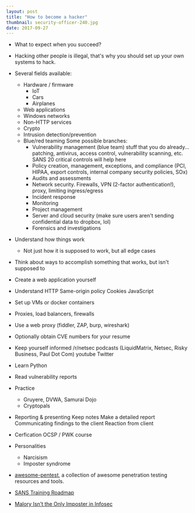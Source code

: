```yaml
---
layout: post
title: "How to become a hacker"
thumbnail: security-officer-240.jpg
date: 2017-09-27
---
```


* What to expect when you succeed?

* Hacking other people is illegal, that's why you should set up your own systems to hack.
* Several fields available:
    * Hardware / firmware
        * IoT
        * Cars
        * Airplanes
    * Web applications
    * Windows networks
    * Non-HTTP services
    * Crypto
    * Intrusion detection/prevention
    * Blue/red teaming
    Some possible branches:
		* Vulnerability management (blue team) stuff that you do already... patching, antivirus, access control, vulnerability scanning, etc. SANS 20 critical controls will help here
		* Policy creation, management, exceptions, and compliance (PCI, HIPAA, export controls, internal company security policies, SOx)
		* Audits and assessments
		* Network security. Firewalls, VPN (2-factor authentication!), proxy, limiting ingress/egress
		* Incident response
		* Monitoring
		* Project management
		* Server and cloud security (make sure users aren't sending confidential data to dropbox, lol)
		* Forensics and investigations

* Understand how things work
    * Not just how it is supposed to work, but all edge cases
* Think about ways to accomplish something that works, but isn't supposed to

* Create a web application yourself
* Understand HTTP
    Same-origin policy
    Cookies
    JavaScript
* Set up VMs or docker containers
* Proxies, load balancers, firewalls
* Use a web proxy (fiddler, ZAP, burp, wireshark)
* Optionally obtain CVE numbers for your resume
* Keep yourself informed
    /r/netsec
    podcasts (LiquidMatrix, Netsec, Risky Business, Paul Dot Com)
    youtube
    Twitter
* Learn Python
* Read vulnerability reports
* Practice
    * Gruyere, DVWA, Samurai Dojo
    * Cryptopals
* Reporting & presenting
    Keep notes
    Make a detailed report
    Communicating findings to the client
        Reaction from client
* Cerfication OCSP / PWK course
* Personalities
    * Narcisism
    * Imposter syndrome

* [awesome-pentest](https://github.com/enaqx/awesome-pentest), a collection of awesome penetration testing resources and tools.
* [SANS Training Roadmap](https://www.sans.org/media/security-training/roadmap.pdf)
* [Malory Isn’t the Only Imposter in Infosec](https://mumble.org.uk/blog/2016/04/30/malory-isnt-the-only-imposter-in-infosec/)
